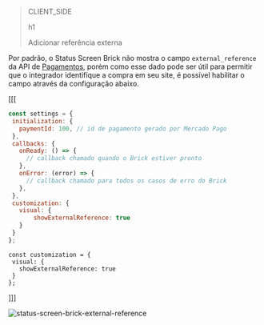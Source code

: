 > CLIENT_SIDE
>
> h1
>
> Adicionar referência externa

Por padrão, o Status Screen Brick não mostra o campo `external_reference` da API de [Pagamentos](/developers/pt/reference/payments/_payments/post), porém como esse dado pode ser útil para permitir que o integrador identifique a compra em seu site, é possível habilitar o campo através da configuração abaixo.

[[[
```Javascript
const settings = {
 initialization: {
   paymentId: 100, // id de pagamento gerado por Mercado Pago
 },
 callbacks: {
   onReady: () => {
     // callback chamado quando o Brick estiver pronto
   },
   onError: (error) => {
     // callback chamado para todos os casos de erro do Brick
   },
 },
 customization: {
   visual: {
       showExternalReference: true
   }
 }
};
```
```react-jsx
const customization = {
 visual: {
   showExternalReference: true
 }
};
```
]]]

![status-screen-brick-external-reference](checkout-bricks/status-screen-brick-external-reference-pt.jpg)